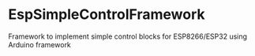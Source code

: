 # EspSimpleControlFramework
Framework to implement simple control blocks for ESP8266/ESP32 using Arduino framework
